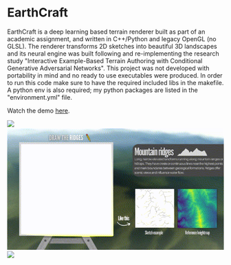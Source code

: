 # EarthCraft
EarthCraft is a deep learning based terrain renderer built as part of an academic assignment,  and written in C++/Python and legacy OpenGL (no GLSL). The renderer transforms 2D sketches into beautiful 3D landscapes and its neural engine was built following and re-implementing the research study "Interactive Example-Based Terrain Authoring with Conditional Generative Adversarial Networks".
This project was not developed with portability in mind and no ready to use executables were produced. In order to run this code make sure to have the required included libs in the makefile. A python env is also required; my python packages are listed in the "environment.yml" file.

Watch the demo [here](https://www.youtube.com/watch?v=cc-6Do9KZIU).

<img src="https://github.com/antoniospoletojr/EarthCraft/blob/main/media/1.gif" width="1024">
<img src="https://github.com/antoniospoletojr/EarthCraft/blob/main/media/2.gif" width="1024">
<img src="https://github.com/antoniospoletojr/EarthCraft/blob/main/media/3.gif" width="1024">
